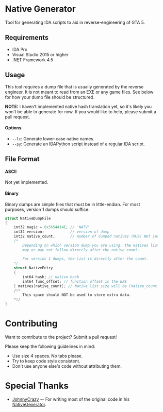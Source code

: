 # Native Generator
Tool for generating IDA scripts to aid in reverse-engineering of GTA 5.

## Requirements
* IDA Pro
* Visual Studio 2015 or higher
* .NET Framework 4.5

## Usage
This tool requires a dump file that is usually generated by the reverse engineer. It is not meant to read from an EXE or any game files.
See below for how your dump file should be structured.

**NOTE:** I haven't implemented native hash translation yet, so it's likely you won't be able to generate for now. If you would like to help, please submit a pull request.

#### Options
* `--lc`: Generate lower-case native names.
* `--py`: Generate an IDAPython script instead of a regular IDA script.

## File Format
#### ASCII
Not yet implemented.
#### Binary
Binary dumps are simple files that must be in little-endian. For most purposes, version 1 dumps should suffice.
```C++
struct NativeDumpFile
{
    int32 magic = 0x5654414E; // 'NATV'
    int32 version;            // version of dump
    int32 native_count;       // number of dumped natives (MUST NOT include failed ones during native dump!)
    /*
        Depending on which version dump you are using, the natives list
        may or may not follow directly after the native count.
        
        For version 1 dumps, the list is directly after the count.
    */
    struct NativeEntry
    {
        int64 hash; // native hash
        int64 func_offset; // function offset in the EXE
    } natives[native_count]; // Native list size will be (native_count * sizeof(NativeTableEntry))
    /!*
        This space should NOT be used to store extra data.
    *!/
}
```

# Contributing
Want to contribute to the project? Submit a pull request!

Please keep the following guidelines in mind:
* Use size 4 spaces. No tabs please.
* Try to keep code style consistent.
* Don't use anyone else's code without attributing them.

# Special Thanks
* [JohnnyCrazy](https://github.com/JohnnyCrazy) -- For writing most of the original code in his [NativeGenerator](https://github.com/JohnnyCrazy/scripthookvdotnet/tree/native-generator/helpers/NativeGenerator).
